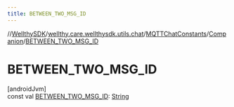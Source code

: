 ```yaml
---
title: BETWEEN_TWO_MSG_ID
---
```

//[WellthySDK](../../../../index.html)/[wellthy.care.wellthysdk.utils.chat](../../index.html)/[MQTTChatConstants](../index.html)/[Companion](index.html)/[BETWEEN_TWO_MSG_ID](-b-e-t-w-e-e-n_-t-w-o_-m-s-g_-i-d.html)



# BETWEEN_TWO_MSG_ID



[androidJvm]\
const val [BETWEEN_TWO_MSG_ID](-b-e-t-w-e-e-n_-t-w-o_-m-s-g_-i-d.html): [String](https://kotlinlang.org/api/latest/jvm/stdlib/kotlin/-string/index.html)




